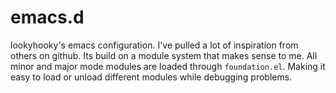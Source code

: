 # emacs.d

lookyhooky's emacs configuration. I've pulled a lot of inspiration from
others on github. Its build on a module system that makes sense to me.
All minor and major mode modules are loaded through `foundation.el`.
Making it easy to load or unload different modules while debugging problems.

